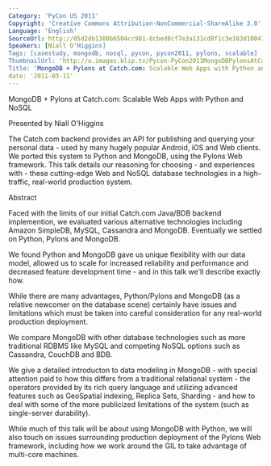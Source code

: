 ```yaml
---
Category: 'PyCon US 2011'
Copyright: 'Creative Commons Attribution-NonCommercial-ShareAlike 3.0'
Language: 'English'
SourceUrl: http://05d2db1380b6504cc981-8cbed8cf7e3a131cd8f1c3e383d10041.r93.cf2.rackcdn.com/pycon-us-2011/399_mongodb-pylons-at-catch-com-scalable-web-apps-with-python-and-nosql.mp4
Speakers: [Niall O'Higgins]
Tags: [casestudy, mongodb, nosql, pycon, pycon2011, pylons, scalable]
ThumbnailUrl: 'http://a.images.blip.tv/Pycon-PyCon2011MongoDBPylonsAtCatchcomScalableWebAppsWithPy842-535.jpg'
Title: 'MongoDB + Pylons at Catch.com: Scalable Web Apps with Python and NoSQL'
date: '2011-03-11'
---
```

MongoDB + Pylons at Catch.com: Scalable Web Apps with Python and NoSQL

Presented by Niall O'Higgins

The Catch.com backend provides an API for publishing and querying your
personal data - used by many hugely popular Android, iOS and Web clients. We
ported this system to Python and MongoDB, using the Pylons Web framework. This
talk details our reasoning for choosing - and experiences with - these
cutting-edge Web and NoSQL database technologies in a high-traffic, real-world
production system.

Abstract

Faced with the limits of our initial Catch.com Java/BDB backend implemention,
we evaluated various alternative technologies including Amazon SimpleDB,
MySQL, Cassandra and MongoDB. Eventually we settled on Python, Pylons and
MongoDB.

We found Python and MongoDB gave us unique flexibility with our data model,
allowed us to scale for increased reliability and performance and decreased
feature development time - and in this talk we'll describe exactly how.

While there are many advantages, Python/Pylons and MongoDB (as a relative
newcomer on the database scene) certainly have issues and limitations which
must be taken into careful consideration for any real-world production
deployment.

We compare MongoDB with other database technologies such as more traditional
RDBMS like MySQL and competing NoSQL options such as Cassandra, CouchDB and
BDB.

We give a detailed introducton to data modeling in MongoDB - with special
attention paid to how this differs from a traditional relational system - the
operators provided by its rich query language and utilizing advanced features
such as GeoSpatial indexing, Replica Sets, Sharding - and how to deal with
some of the more publicized limitations of the system (such as single-server
durability).

While much of this talk will be about using MongoDB with Python, we will also
touch on issues surrounding production deployment of the Pylons Web framework,
including how we work around the GIL to take advantage of multi-core machines.

